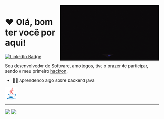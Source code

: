 <img src = "banner.gif" width = "325px" align = "right">

# ❤ Olá, bom ter você por aqui!
  <div id="badges">
  <a href = "https://www.linkedin.com/in/kaio-campos-744419194/">
    <img src="https://img.shields.io/badge/LinkedIn-blue?style=for-the-badge&logo=linkedin&logoColor=white" alt="LinkedIn Badge"/>
  </a>
</div>

Sou desenvolvedor de Software, amo jogos, tive o prazer de participar, sendo o meu primeiro [hackton](https://www.instagram.com/p/C0Zx7-LpU4D/).

- 👨‍🎓 Aprendendo algo sobre backend java

<div>
  
  <img src="https://github.com/devicons/devicon/blob/master/icons/java/java-original.svg" title="JAVA" alt="JAVA" width="40" height="40"/>&nbsp;
<!--   <img src="https://github.com/devicons/devicon/blob/master/icons/html5/html5-original.svg" title="HTML5" alt="HTML" width="40" height="40"/>&nbsp;
  <img src="https://github.com/devicons/devicon/blob/master/icons/css3/css3-original.svg" title="CSS3" alt="CSS2" width="40" height="40"/>&nbsp;
  <img src="https://github.com/devicons/devicon/blob/master/icons/javascript/javascript-original.svg" title="JavaScript" alt="JavaScript" width="40" height="40"/>&nbsp;
  <img src="https://github.com/devicons/devicon/blob/master/icons/react/react-original-wordmark.svg" title="React" alt="React" width="40" height="40"/>&nbsp; --> 
</div>

---


<div align = "left">
<img height = "200em" src="https://github-readme-stats.vercel.app/api/top-langs/?username=kaiocampos&show_icons=true&theme=bear&count_private=true"/>
<img height = "200em" src="https://github-readme-stats.vercel.app/api?username=kaiocampos&show_icons=true&show_icons=true&theme=bear&count_private=true" />
</div>

